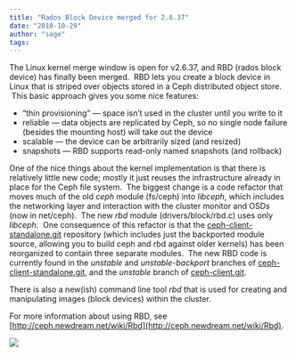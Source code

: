 ```yaml
---
title: "Rados Block Device merged for 2.6.37"
date: "2010-10-29"
author: "sage"
tags: 
---
```


The Linux kernel merge window is open for v2.6.37, and RBD (rados block device) has finally been merged.  RBD lets you create a block device in Linux that is striped over objects stored in a Ceph distributed object store.  This basic approach gives you some nice features:

- “thin provisioning” — space isn’t used in the cluster until you write to it
- reliable — data objects are replicated by Ceph, so no single node failure (besides the mounting host) will take out the device
- scalable — the device can be arbitrarily sized (and resized)
- snapshots — RBD supports read-only named snapshots (and rollback)

One of the nice things about the kernel implementation is that there is relatively little new code; mostly it just reuses the infrastructure already in place for the Ceph file system.  The biggest change is a code refactor that moves much of the old _ceph_ module (fs/ceph) into _libceph_, which includes the networking layer and interaction with the cluster monitor and OSDs (now in net/ceph).  The new _rbd_ module (drivers/block/rbd.c) uses only _libceph_.  One consequence of this refactor is that the [ceph-client-standalone.git](http://ceph.newdream.net/git/?p=ceph-client-standalone.git;a=summary) repository (which includes just the backported module source, allowing you to build ceph and rbd against older kernels) has been reorganized to contain three separate modules.  The new RBD code is currently found in the _unstable_ and _unstable-backport_ branches of [ceph-client-standalone.git](http://ceph.newdream.net/git/?p=ceph-client-standalone.git;a=summary), and the _unstable_ branch of [ceph-client.git](http://ceph.newdream.net/git/?p=ceph-client.git;a=summary).

There is also a new(ish) command line tool _rbd_ that is used for creating and manipulating images (block devices) within the cluster.

For more information about using RBD, see [http://ceph.newdream.net/wiki/Rbd](http://ceph.newdream.net/wiki/Rbd).

![](http://track.hubspot.com/__ptq.gif?a=268973&k=14&bu=http://ceph.com&r=http://ceph.com/updates/rados-block-device-merged-for-2-6-37/&bvt=rss&p=wordpress)
